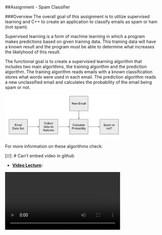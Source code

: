 ##Assignment  - Spam Classifier

###Overview
The overall goal of this assignment is to utilize supervised learning and C++ to create an application to classify emails as spam or ham (not spam).


Supervised learning is a form of machine learning in which a program makes predictions based on given training data. This training data will have a known result and the program must be able to determine what increases the likelyhood of this result.


The functional goal is to create a supervisied learning algorithm that includes two main algorithms, the training algorithm and the prediction algorithm. The training algorithm reads emails with a known classification stores what words were used in each email. The prediction algorithm reads a new unclassified email and calculates the probability of the email being spam or not. 

<img src="images/FlowChart.png" width="75%"/>


For more information on these algorithms check:

[//]: # Can't embed video in github

* **[Video Lecture](Spam_Classifier.mp4):** 

<video width=75% controls>
	<source src="Spam_Classifier.mp4" type="video/mp4">



This program will require knowledge on how to use [maps](http://www.cplusplus.com/reference/map/map/map/) and [vectors](http://www.cplusplus.com/reference/vector/vector/).

This program will also require knowledge on [reading files](http://www.cprogramming.com/tutorial/lesson10.html)

###Function Requirements

The following requirements are an overview of what is expected of you in this assignment. More details on how to implement the solution can be found in the Technical Requirements section.

* Create 4 functions with the following function prototypes: 
	* `bool trainingAlgorithm(string filePathHam, string filePathSpam);`
	* `void processData(ifstream &dataFile, int &count, map<string, int> &dataBase);`
	* `bool predictionAlgorithm(string emailFilePath);`
	* `double calcProbability(ifstream &emailFile);`
* Create 4 global variables
	* `map<string, int> spamWords;`
	* `map<string, int> hamWords`
	* `int spamCount = 0;`
	* `int hamCount = 0;`
	

###Getting Started

1. **Download** the three text files:
	* [hamEmails.txt](hamEmails.txt)
	* [spamEmails.txt](spamEmails.txt)
	* [testEmails.txt](testEmails.txt)
2. Create a new project and name your .cpp file `main.cpp`
3. Create include the necessary header files.
	* Note that must include `<map>` and `<vector>` in order to use the `map` and `vector` data types
	* Include `<fstream>` for reading the files
	* Include `<cmath>` for logarithm calculations
	* Include any other necessary header files
 

###Technical Requirements

This section will explain the details of how to complete this assigment. This assigment is not being unit tested using the **Catch** framework.

#### Function Descriptions

**`bool trainingAlgorithm(string filePathHam, string filePathSpam)`**

* `filePathHam` and `filePathSpam` should be file paths to the `hamEmails.txt` and `spamEmails.txt` files
* Uses ifstream to attempt to open files at `filePathHam` and `filePathSpam`. 
	* If unable to do so it prints out an error and returns false
	* If successful, it calls the `processData()` function twice (once for spam and once for ham) then returns true

<br/><br/>
**`void processData(ifstream &dataFile, int &count, map<string, int> &dataBase)`**

Note: The text files each have multiple emails each separated by two '@' symbols. 

* **Parameters**
	* `ifstream &dataFile`: Training data file. **This is not the file path!** Pass in Either the ham or spam `ifstream` variable.
	* `int &count`: Keeps track of number of emails in the dataset. Pass in either `spamCount` or `hamCount`.
	* `map<string, int> &dataBase`: Used to store words and number of occurances. Pass in either `spamWords` or `hamWords`.

* **Function**
	* You will need 2 `string` variables, one for the current email line, and one for the current email word (explained later)
	* You will need a `vector<string>` bariable to store what words have appeared in the current email 
	* Loop through each line of the text file using `while(getline(...))`
		* Loop through each character in the line (You cannot loop through words in a string but you can loop through characters and reconstruct the words one character at a time)
			* There are three cases (not the switch kind) to look for when looking at a character
				* Have you hit the end of the email? (Are the current and previous characters both '@')
					* Clear the `vector<string>` variable
					* Clear the word variable
					* Increment `count`
				* Have you hit the end of a word? (Is the character a space and the word variable not empty?)
					* Has the word appeared in this email before? [(How to search a vector)](http://www.cplusplus.com/reference/algorithm/find/)
						* Is the word already in `dataBase`?  [(How to search a map)](http://www.cplusplus.com/reference/map/map/find/)
							* Either increment the value already in `dataBase` or add the word to `dataBase`
							* Add the word to the `vector<string>`
				* Is the character alphanumeric? (Use the isalnum() function)
					* Convert the character to lowercase [(toLower()](http://www.cplusplus.com/reference/cctype/tolower/)) and add it to the word `string` variable

<br/><br/>
 **`bool predictionAlgorithm(string emailFilePath)`**
 
* `emailFilePath` should be the file path to the `testEmails.txt` file. 
* Uses ifstream to attempt to open `emailFilePath`
	* If unable to do so, it prints out an error and return false
	* If susscessful, it calls the `calcProbability()` function, prints out the return value, then returns true

<br/><br/>
**`double calcProbability(ifstream &emailFile);`**

Calculates the probabilities of the emails in `emailFile` being spam or not and prints out the prediction. Returns the success rate.

Note: There are 100 emails. The first 50 are ham and the second 50 are spam. 

* **Function**
	* Necessary variables
		* 2 `double` variables (One for spam probability one for ham probability)  
		* 2 `string` variables (One for current line and one for current word. See `processData()` function)
		* 1 `vector<string>` variable (For previously appeared words. See `processData()` function)
		* 3 `int variables` (One for word count, one for email count and one to count the number of successful predictions)
	* Use the instructions from the `processData()` function to loop through each line and word in the file. (The file structure is the same)
	* Use the instructions from the video lecture to calculate the probability (Make sure to search `spamWords` and `hamWords` before trying to access a word that isn't there)
	* At the end of an email, make sure to increment the email count, and reset the word count.
	* Print out the Prediction for each email as shown in the **Program Output** section below. Increment success count variable if the prediction is correct. (Remember that the first 50 emails are ham and second 50 are spam)
	* Make sure to avoid integer division when calculating the success rate.

If you implemented your code correctly, you should have a success rate of 1.  
	
<br/><br/>

###Program Output

Include these screenshots in your submission

***Sample Output 1: Successful Execution***

<img src="images/SuccessfulExecution.png"/>

***Sample Output 2: Unable to open hamFile.txt***

<img src="images/FailedHam.png"/>

***Sample Ouput 3: Unable to open spamFile.txt***
 
<img src="images/FailedSpam.png"/>

***Sample Output 4: Unable to open testEmails.txt***

<img src="images/FailedTest.png"/>




	


